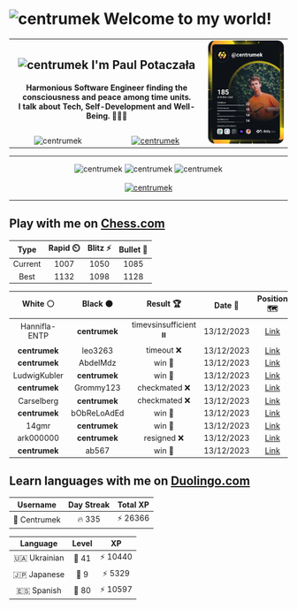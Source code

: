 <h1>
  <img
    src="https://emojis.slackmojis.com/emojis/images/1531849430/4246/blob-sunglasses.gif"
    width="30"
    alt="centrumek"
  />
  Welcome to my world!
</h1>

<table>
  <tbody>
    <tr>
      <td align="center" width="70%" colspan="2">
        <h2>
          <img
            src="https://raw.githubusercontent.com/MartinHeinz/MartinHeinz/master/wave.gif"
            width="30px"
            alt="centrumek"
          />
          I'm Paul Potaczała
        </h2>
        <h4>
          Harmonious Software Engineer finding the consciousness and peace among time units.
          <br/>
          I talk about Tech, Self-Development and Well-Being. 🌿🧘🚀
        </h4>
      </td>
      <td width="30%" rowspan="2">
        <a href="https://app.daily.dev/centrumek">
          <img
            src="./devcard.svg"
            alt="centrumek"
          />
        </a>
      </td>
    </tr>
    <tr align="center">
      <td>
        <img
          src="https://komarev.com/ghpvc/?username=centrumek&label=visitors&color=0e75b6&style=flat"
          alt="centrumek"
        >
      </td>
      <td>
        <a href="https://stackoverflow.com/users/14496012/centrumek">
          <img
            src="https://stackoverflow.com/users/flair/14496012.png?theme=dark"
            alt="centrumek"
          >
        </a>
      </td>
    </tr>
  </tbody>
</table>

---
<div align="center">
  <img 
    src="https://github-readme-stats.vercel.app/api?username=centrumek&show_icons=true&count_private=true&theme=dark&hide_border=true&hide=issues,contribs&bg_color=00000000"
    alt="centrumek"
  />
  <img
    src="https://github-readme-stats.vercel.app/api/top-langs/?username=centrumek&layout=compact&hide_border=true&theme=dark&bg_color=00000000&langs_count=6&exclude_repo=air-statistic-app"
    alt="centrumek"
  />
  <img 
    src="https://github-readme-streak-stats.herokuapp.com?user=centrumek&theme=dark&hide_border=true&background=FFFFFF00"
    alt="centrumek"
  />
  <br/>
  <br/>
  <a href="https://www.buymeacoffee.com/centrumek">
    <img
      src="https://cdn.buymeacoffee.com/buttons/v2/default-orange.png"
      height="50"
      width="210"
      alt="centrumek"
    />
  </a>
</div>

---

## Play with me on [Chess.com](https://www.chess.com/member/centrumek)

<div align="center">
<!--START_SECTION:chessStats-->
<!-- Automatically generated with https://github.com/Balastrong/chess-stats-action -->

| Type | Rapid ⏲️ | Blitz ⚡ | Bullet 🔫 |
|:---:|:---:|:---:|:---:|
| Current | 1007 | 1050 | 1085 |
| Best | 1132 | 1098 | 1128 |

| White ⚪ | Black ⚫ | Result 🏆 | Date 📅 | Position 🗺️ | Type 🕕 |
|:---:|:---:|:---:|:---:|:---:|:---:|
| Hannifla-ENTP | **centrumek** | timevsinsufficient ⏸️ | 13/12/2023 | <a href="http://www.ee.unb.ca/cgi-bin/tervo/fen.pl?select=8/8/3k4/3p4/3b2K1/3q4/8/8 b - -">Link</a> | Bullet |
| **centrumek** | leo3263 | timeout ❌ | 13/12/2023 | <a href="http://www.ee.unb.ca/cgi-bin/tervo/fen.pl?select=1n2k1nr/5ppp/2p1p3/1P6/3P4/2K1PN2/5PPP/7R w k -">Link</a> | Bullet |
| **centrumek** | AbdelMdz | win 🥇 | 13/12/2023 | <a href="http://www.ee.unb.ca/cgi-bin/tervo/fen.pl?select=8/5pkp/1PQ1b1p1/2P5/8/6PP/5PBK/1r6 b - -">Link</a> | Bullet |
| LudwigKubler | **centrumek** | win 🥇 | 13/12/2023 | <a href="http://www.ee.unb.ca/cgi-bin/tervo/fen.pl?select=8/pk6/1pn1N3/1Kp2r2/8/4R3/PP3P2/8 w - -">Link</a> | Bullet |
| **centrumek** | Grommy123 | checkmated ❌ | 13/12/2023 | <a href="http://www.ee.unb.ca/cgi-bin/tervo/fen.pl?select=8/5pkp/4pn2/6K1/5P2/6rr/8/8 w - -">Link</a> | Bullet |
| Carselberg | **centrumek** | checkmated ❌ | 13/12/2023 | <a href="http://www.ee.unb.ca/cgi-bin/tervo/fen.pl?select=r1bq1r1k/pp4pQ/2p1pp2/8/2BPp3/4P1P1/PPP2PP1/R3K2R b KQ -">Link</a> | Bullet |
| **centrumek** | bObReLoAdEd | win 🥇 | 13/12/2023 | <a href="http://www.ee.unb.ca/cgi-bin/tervo/fen.pl?select=3r2k1/5ppp/R7/8/PP4PK/5P1P/3rp3/4R3 b - -">Link</a> | Bullet |
| 14gmr | **centrumek** | win 🥇 | 13/12/2023 | <a href="http://www.ee.unb.ca/cgi-bin/tervo/fen.pl?select=8/p3b3/2p2k2/2p1p1p1/N1P5/1P5p/P1P1K3/6B1 w - -">Link</a> | Bullet |
| ark000000 | **centrumek** | resigned ❌ | 13/12/2023 | <a href="http://www.ee.unb.ca/cgi-bin/tervo/fen.pl?select=8/pk3Qr1/1p4P1/3p4/4p1P1/4P2P/PPP5/2K1RR2 b - -">Link</a> | Bullet |
| **centrumek** | ab567 | win 🥇 | 13/12/2023 | <a href="http://www.ee.unb.ca/cgi-bin/tervo/fen.pl?select=5b2/1p4kp/p3p1p1/P3P1P1/1P2KP1r/8/8/8 b - -">Link</a> | Bullet |

<!--END_SECTION:chessStats-->
</div>

## Learn languages with me on [Duolingo.com](https://www.duolingo.com/profile/Centrumek)

<div align="center">
<!--START_SECTION:duolingoStats-->
<!-- Automatically generated with https://github.com/centrumek/duolingo-readme-stats-->

| Username | Day Streak | Total XP |
|:---:|:---:|:---:|
| 👤 Centrumek | 🔥 335 | ⚡ 26366 |

| Language | Level | XP |
|:---:|:---:|:---:|
| 🇺🇦 Ukrainian | 👑 41 | ⚡ 10440 |
| 🇯🇵 Japanese | 👑 9 | ⚡ 5329 |
| 🇪🇸 Spanish | 👑 80 | ⚡ 10597 |

<!--END_SECTION:duolingoStats-->
</div>
<!--
**centrumek/centrumek** is a ✨ _special_ ✨ repository because its `README.md` (this file) appears on your GitHub profile.

Here are some ideas to get you started:

- 🔭 I’m currently working on ...
- 🌱 I’m currently learning ...
- 👯 I’m looking to collaborate on ...
- 🤔 I’m looking for help with ...
- 💬 Ask me about ...
- 📫 How to reach me: ...
- 😄 Pronouns: ...
- ⚡ Fun fact: ...
-->
